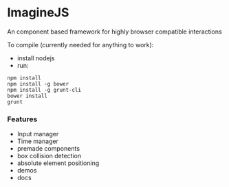 # ImagineJS

An component based framework for highly browser compatible interactions

To compile (currently needed for anything to work):

 * install nodejs
 * run:
```
npm install
npm install -g bower
npm install -g grunt-cli
bower install
grunt
```

### Features

 * Input manager
 * Time manager
 * premade components
  * box collision detection
  * absolute element positioning
 * demos
 * docs